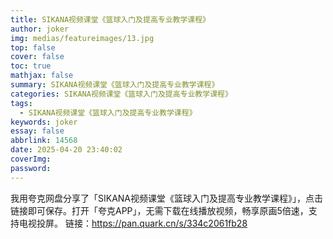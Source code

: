 ```yaml
---
title: SIKANA视频课堂《篮球入门及提高专业教学课程》
author: joker
img: medias/featureimages/13.jpg
top: false
cover: false
toc: true
mathjax: false
summary: SIKANA视频课堂《篮球入门及提高专业教学课程》
categories: SIKANA视频课堂《篮球入门及提高专业教学课程》
tags:
  - SIKANA视频课堂《篮球入门及提高专业教学课程》
keywords: joker
essay: false
abbrlink: 14568
date: 2025-04-20 23:40:02
coverImg:
password:
---
```


我用夸克网盘分享了「SIKANA视频课堂《篮球入门及提高专业教学课程》」，点击链接即可保存。打开「夸克APP」，无需下载在线播放视频，畅享原画5倍速，支持电视投屏。
链接：https://pan.quark.cn/s/334c2061fb28

